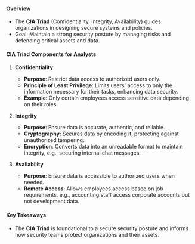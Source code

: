 

#### Overview
- The **CIA Triad** (Confidentiality, Integrity, Availability) guides organizations in designing secure systems and policies.
- Goal: Maintain a strong security posture by managing risks and defending critical assets and data.

#### CIA Triad Components for Analysts

1. **Confidentiality**
   - **Purpose**: Restrict data access to authorized users only.
   - **Principle of Least Privilege**: Limits users' access to only the information necessary for their tasks, enhancing data security.
   - **Example**: Only certain employees access sensitive data depending on their roles.

2. **Integrity**
   - **Purpose**: Ensure data is accurate, authentic, and reliable.
   - **Cryptography**: Secures data by encoding it, protecting against unauthorized tampering.
   - **Encryption**: Converts data into an unreadable format to maintain integrity, e.g., securing internal chat messages.

3. **Availability**
   - **Purpose**: Ensure data is accessible to authorized users when needed.
   - **Remote Access**: Allows employees access based on job requirements, e.g., accounting staff access corporate accounts but not development data.

#### Key Takeaways
- The **CIA Triad** is foundational to a secure security posture and informs how security teams protect organizations and their assets.